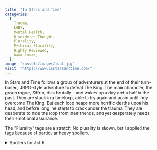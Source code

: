```yaml
---
title: "In Stars and Time"
categories:
  [
    Trauma,
    LGBT,
    Mental Health,
    Disordered Thought,
    Plurality,
    Mythical Plurality,
    Highly Reviewed,
    Nova Loves,
  ]
image: "/assets/images/isat.jpg"
visit: "https://www.instarsandtime.com/"
---
```


In Stars and Time follows a group of adventurers at the end of their turn-based, JRPG-style adventure to defeat The King. The main character, the group rogue, Siffrin, dies brutally... and wakes up a day and a half in the past. They are stuck in a timeloop, able to try again and again until they overcome The King. But each loop heaps more horrific deaths upon his head, and before long, he starts to crack under the trauma. They are desperate to hide the loop from their friends, and yet desperately needs their emotional assurance.

The "Plurality" tags are a stretch: No plurality is shown, but I applied the tags because of particular heavy spoilers.
<details><summary>Spoilers for Act 6</summary>Loop is Siffrin from the previous game, "Start Again: A Prologue". They are more of a preserved echo, a ghost, than an alter. However, the game drops lines about Siffrin and Loop that makes their odd relationship similar to that between alters. Descriptions about how both Siffrins wished for someone to talk to and someone to help them through the worst situations. Casual mentions of how Loop might rejoin into Siffrin. As a result, I think that listing "Mythical Plurality" is appropriate here.</details>
